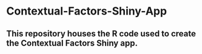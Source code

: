 # Contextual-Factors-Shiny-App
## This repository houses the R code used to create the Contextual Factors Shiny app. 
